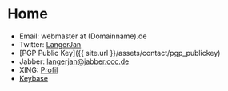 # Home

* Email: webmaster at (Domainname).de
* Twitter: [LangerJan](https://twitter.com/langerjan)
* [PGP Public Key]({{ site.url }}/assets/contact/pgp_publickey)
* Jabber: langerjan@jabber.ccc.de
* XING: [Profil](https://www.xing.com/profile/Jan_Gampe)
* [Keybase](https://keybase.io/langerjan)
